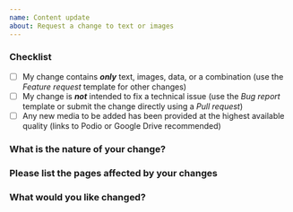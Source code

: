 ```yaml
---
name: Content update
about: Request a change to text or images
---
```


### Checklist
<!-- Mark these complete by putting an `x` in the brackets -->
 - [ ] My change contains ***only*** text, images, data, or a combination (use the *Feature request* template for other changes)
 - [ ] My change is ***not*** intended to fix a technical issue (use the *Bug report* template or submit the change directly using a *Pull request*)
 - [ ] Any new media to be added has been provided at the highest available quality (links to Podio or Google Drive recommended)

### What is the nature of your change?
<!-- Grammatical error, language clarification, general addition, etc. -->
 
### Please list the pages affected by your changes
<!-- e.g. https://www.tedxwarwick.com/events/by-design -->

### What would you like changed?
<!-- e.g. Use a different image; change "abc" to "xyz" -->
<!-- Be as detailed as possible & add screenshots if they help you get your point across.
